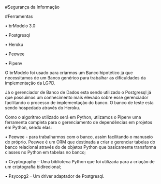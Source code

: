 
#Segurança da Informação

#Ferramentas

•	brModelo 3.0

•	Postgresql

•	Heroku

•	Peewee

•	Pipenv

O brModelo foi usado para criarmos um Banco hipotético já que necessitamos de um Banco genérico para trabalhar as dificuldades da implementação da LGPD.

Já o gerenciador de Banco de Dados esta sendo utilizado o Postgresql já que possuímos um conhecimento mais elevado sobre esse gerenciador facilitando o processo de implementação do banco. O banco de teste esta sendo hospedado através do Heroku.

Como o algoritmo utilizado será em Python, utlizamos o Pipenv uma ferramenta completa  para o gerenciamento de dependências em projetos em Python, sendo elas:

•	Peewee - para trabalharmos com o banco, assim facilitando o manuseio do próprio. Peewee é um ORM que destinada a criar e gerenciar tabelas do banco relacional através do de objetos Python que basicamente transforma classes no Python em tabelas no banco;

•	Cryptography – Uma biblioteca Python que foi utilizada para a criação de um criptografia bidirecional;

•	Psycopg2 – Um driver adaptador de Postgresql.
